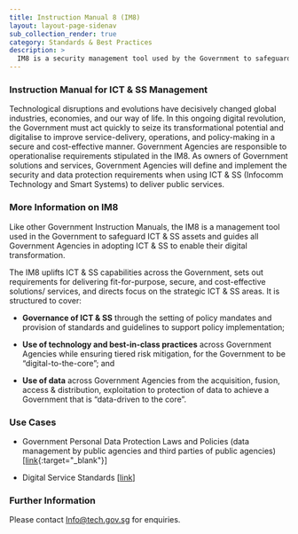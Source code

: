 ```yaml
---
title: Instruction Manual 8 (IM8)
layout: layout-page-sidenav
sub_collection_render: true
category: Standards & Best Practices
description: >
  IM8 is a security management tool used by the Government to safeguard Infocomm Technology and Smart Systems (ICT and SS) assets.
---
```


### Instruction Manual for ICT & SS Management

Technological disruptions and evolutions have decisively changed global industries, economies, and our way of life. In this ongoing digital revolution, the Government must act quickly to seize its transformational potential and digitalise to improve service-delivery, operations, and policy-making in a secure and cost-effective manner. Government Agencies are responsible to operationalise requirements stipulated in the IM8. As owners of Government solutions and services, Government Agencies will define and implement the security and data protection requirements when using ICT & SS (Infocomm Technology and Smart Systems) to deliver public services.

### More Information on IM8

Like other Government Instruction Manuals, the IM8 is a management tool used in the Government to safeguard ICT & SS assets and guides all Government Agencies in adopting ICT & SS to enable their digital transformation.

The IM8 uplifts ICT & SS capabilities across the Government, sets out requirements for delivering fit-for-purpose, secure, and cost-effective solutions/ services, and directs focus on the strategic ICT & SS areas. It is structured to cover:

- **Governance of ICT & SS** through the setting of policy mandates and provision of standards and guidelines to support policy implementation;

- **Use of technology and best-in-class practices** across Government Agencies while ensuring tiered risk mitigation, for the Government to be “digital-to-the-core”; and

- **Use of data** across Government Agencies from the acquisition, fusion, access & distribution, exploitation to protection of data to achieve a Government that is “data-driven to the core”.

### Use Cases

- Government Personal Data Protection Laws and Policies (data management by public agencies and third parties of public agencies) \[[link](https://www.smartnation.gov.sg/about-smart-nation/secure-smart-nation/personal-data-protection){:target="\_blank"}\]

- Digital Service Standards \[[link](https://www.tech.gov.sg/digital-service-standards/)\]

### Further Information

Please contact [Info@tech.gov.sg](mailto:Info@tech.gov.sg) for enquiries.
